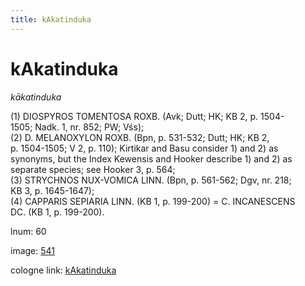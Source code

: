 ```yaml
---
title: kAkatinduka
---
```


# kAkatinduka

<i>kākatinduka</i>  <div n="P" />(1) <bot>DIOSPYROS TOMENTOSA ROXB.</bot> (Avk; Dutt; HK; KB 2, p. 1504- <div n="lb" />1505; Nadk. 1, nr. 852; PW; Vśs); <div n="P" />(2) <bot>D. MELANOXYLON ROXB.</bot> (Bpn, p. 531-532; Dutt; HK; KB 2, <div n="lb" />p. 1504-1505; V 2, p. 110); Kirtikar and Basu consider 1) and 2) as <div n="lb" />synonyms, but the Index Kewensis and Hooker describe 1) and 2) as <div n="lb" />separate species; see Hooker 3, p. 564; <div n="P" />(3) <bot>STRYCHNOS NUX</bot>-<bot>VOMICA LINN.</bot> (Bpn, p. 561-562; Dgv, nr. 218; <div n="lb" />KB 3, p. 1645-1647); <div n="P" />(4) <bot>CAPPARIS SEPIARIA LINN.</bot> (KB 1, p. 199-200) = <bot>C. INCANESCENS <div n="lb" />DC.</bot> (KB 1, p. 199-200).

lnum: 60

image: [541](https://www.sanskrit-lexicon.uni-koeln.de/scans/csl-apidev/servepdf.php?dict=snp&page=541)

cologne link: [kAkatinduka](https://sanskrit-lexicon.uni-koeln.de/scans/csl-apidev/getword.php?dict=snp&key=kAkatinduka)

